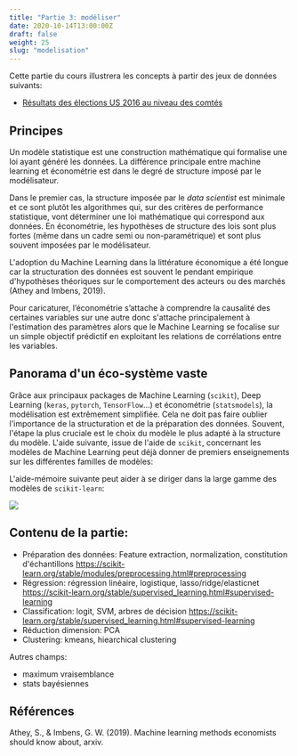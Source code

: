 ```yaml
---
title: "Partie 3: modéliser"
date: 2020-10-14T13:00:00Z
draft: false
weight: 25
slug: "modelisation"
---
```


Cette partie du cours illustrera les concepts à partir des jeux de données suivants: 

* [Résultats des élections US 2016 au niveau des comtés](https://public.opendatasoft.com/explore/dataset/usa-2016-presidential-election-by-county/download/?format=geojson&timezone=Europe/Berlin&lang=fr)

## Principes

Un modèle statistique est une construction mathématique qui formalise une loi
ayant généré les données. La différence principale entre machine learning et économétrie
est dans le degré de structure imposé par le modélisateur. 

Dans le premier cas,
la structure imposée par le *data scientist* est minimale et ce sont plutôt
les algorithmes qui, sur des critères de performance statistique, vont
déterminer une loi mathématique qui correspond aux données. En économétrie,
les hypothèses de structure des lois sont plus fortes (même dans un cadre semi ou non-paramétrique) et sont plus souvent imposées
par le modélisateur.

L'adoption du Machine Learning dans la littérature économique a été longue car la structuration des données est souvent le pendant empirique d'hypothèses théoriques sur le comportement des acteurs ou des marchés (Athey and Imbens, 2019). 

Pour caricaturer, l’économétrie s’attache à comprendre la causalité des certaines variables sur une autre donc s'attache principalement à l'estimation des paramètres alors que le Machine Learning se focalise sur un simple objectif prédictif en exploitant les relations de corrélations entre les variables.

## Panorama d'un éco-système vaste

Grâce aux principaux packages de Machine Learning (`scikit`), Deep Learning (`keras`, `pytorch`, `TensorFlow`...) et économétrie  (`statsmodels`), la modélisation est extrêmement simplifiée. Cela ne doit pas faire oublier l'importance de la structuration et de la préparation des données. Souvent, l'étape la plus cruciale est le choix du modèle le plus adapté à la structure du modèle. L'aide suivante, issue de l'aide de `scikit`, concernant les modèles de Machine Learning peut déjà donner de premiers enseignements sur les différentes familles de modèles:

L'aide-mémoire suivante peut aider à se diriger dans la large gamme des modèles de `scikit-learn`: 

![](https://scikit-learn.org/stable/_static/ml_map.png)


## Contenu de la partie:

* Préparation des données: Feature extraction, normalization, constitution d'échantillons
https://scikit-learn.org/stable/modules/preprocessing.html#preprocessing
* Régression: régression linéaire, logistique, lasso/ridge/elasticnet
https://scikit-learn.org/stable/supervised_learning.html#supervised-learning
* Classification: logit, SVM, arbres de décision
https://scikit-learn.org/stable/supervised_learning.html#supervised-learning
* Réduction dimension: PCA
* Clustering: kmeans, hiearchical clustering

Autres champs:
* maximum vraisemblance
* stats bayésiennes

## Références

Athey, S., & Imbens, G. W. (2019). Machine learning methods economists should know about, arxiv.